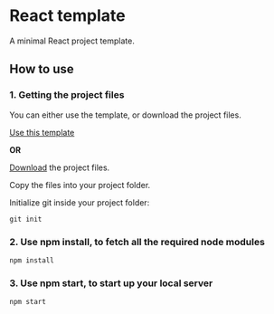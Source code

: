 # React template

A minimal React project template.

## How to use

### 1. Getting the project files

You can either use the template, or download the project files.

[Use this template](https://github.com/DEEJ4Y/react-project-template/generate)

**OR**

[Download](https://github.com/DEEJ4Y/react-template/archive/master.zip) the project files.

Copy the files into your project folder.

Initialize git inside your project folder:

```shell
git init
```

### 2. Use npm install, to fetch all the required node modules

```shell
npm install
```

### 3. Use npm start, to start up your local server

```shell
npm start
```
